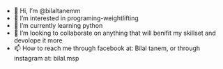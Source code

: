 - 👋 Hi, I’m @bilaltanemm
- 👀 I’m interested in programing-weightlifting
- 🌱 I’m currently learning python
- 💞️ I’m looking to collaborate on anything that will benifit my skillset and devolope it more
- 📫 How to reach me through facebook at: Bilal tanem, or through instagram at: bilal.msp

<!---
bilaltanemm/bilaltanemm is a ✨ special ✨ repository because its `README.md` (this file) appears on your GitHub profile.
You can click the Preview link to take a look at your changes.
--->
<!---
i love yall <3
--->
